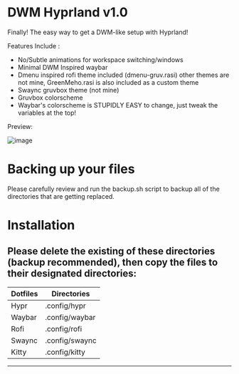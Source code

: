 # DWM Hyprland v1.0

Finally! The easy way to get a DWM-like setup with Hyprland!

Features Include :
  - No/Subtle animations for workspace switching/windows
  - Minimal DWM Inspired waybar
  - Dmenu inspired rofi theme included (dmenu-gruv.rasi) other themes are not mine, GreenMeho.rasi is also included as a custom theme
  - Swaync gruvbox theme (not mine)
  - Gruvbox colorscheme
  - Waybar's colorscheme is STUPIDLY EASY to change, just tweak the variables at the top!

Preview:

![image](https://github.com/user-attachments/assets/70ead4cb-7f7c-40d8-8553-5690c76f4368)

# Backing up your files

Please carefully review and run the backup.sh script to backup all of the directories that are getting replaced.

# Installation

Please delete the existing of these directories (backup recommended), then copy the files to their designated directories:
-----------------------------
| Dotfiles | Directories    |
|----------|----------------|
| Hypr     | .config/hypr   |
| Waybar   | .config/waybar |
| Rofi     | .config/rofi   |
| Swaync   | .config/swaync |
| Kitty    | .config/kitty  |
-----------------------------
